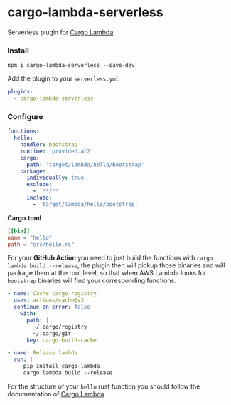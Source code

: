 # cargo-lambda-serverless
Serverless plugin for [Cargo Lambda](https://www.cargo-lambda.info/)


### Install

```shell
npm i cargo-lambda-serverless --save-dev
```

Add the plugin to your `serverless.yml`

```yaml
plugins:
  - cargo-lambda-serverless
```

### Configure

```yaml
functions:
  hello:
    handler: bootstrap
    runtime: 'provided.al2'
    cargo:
      path: 'target/lambda/hello/bootstrap'
    package:
      individually: true
      exclude:
        - '**/**'
      include:
        - 'target/lambda/hello/bootstrap'
```

**Cargo.toml**

```toml
[[bin]]
name = "hello"
path = "src/hello.rs"
```

For your **GitHub Action** you need to just build the functions with `cargo lambda build --release`,
the plugin then will pickup those binaries and will package them at the root level, so that
when AWS Lambda looks for `bootstrap` binaries will find your corresponding functions.

```yaml
- name: Cache cargo registry
  uses: actions/cache@v3
  continue-on-error: false
    with:
      path: |
        ~/.cargo/registry
        ~/.cargo/git
      key: cargo-build-cache

- name: Release lambda
  run: |
     pip install cargo-lambda
     cargo lambda build --release
```

For the structure of your `hello` rust function you should follow the documentation of
[ Cargo Lambda ](https://www.cargo-lambda.info/)
